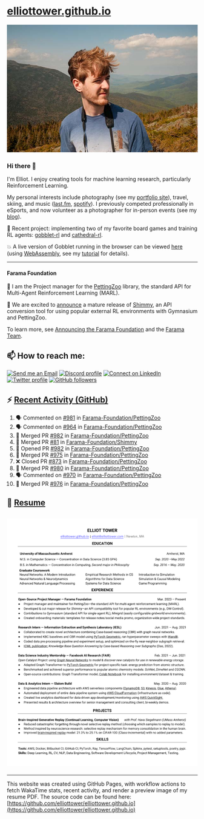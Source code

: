 # [elliottower.github.io](https://github.com/elliottower/elliottower.github.io)

[![A wild Elliot on Mt Washington](https://raw.githubusercontent.com/elliottower/elliottower.github.io/main/src/jpg/DSCF7539-600px.jpg?raw=true)](https://raw.githubusercontent.com/elliottower/elliottower.github.io/main/src/jpg/DSCF7539.jpg?raw=true)

### Hi there 👋

I'm Elliot. I enjoy creating tools for machine learning research, particularly Reinforcement Learning.

My personal interests include photography (see my [portfolio site](https://www.elliottower.com/)), travel, skiing, and music ([last.fm](https://www.last.fm/user/ajsdlfkwer), [spotify](https://open.spotify.com/user/12132818380)). I previously competed professionally in eSports, and now volunteer as a photographer for in-person events (see my [blog](https://www.elliottower.com/stories/?category=events)).

🤖 Recent project: implementing two of my favorite board games and training RL agents: [gobblet-rl](https://github.com/elliottower/gobblet-rl) and [cathedral-rl](https://github.com/elliottower/cathedral-rl). 

💥 A live version of Gobblet running in the browser can be viewed [here](https://elliottower.github.io/gobblet-rl/) (using [WebAssembly](https://webassembly.org/), see my [tutorial](https://github.com/elliottower/gobblet-rl/blob/main/tutorials/WebAssembly/web_assembly.md) for details).

----

#### Farama Foundation

🚀 I am the Project manager for the [PettingZoo](https://github.com/Farama-Foundation/PettingZoo) library, the standard API for Multi-Agent Reinforcement Learning (MARL). 

🎉 We are excited to [announce](https://farama.org/Announcing-Shimmy) a mature release of [Shimmy](https://github.com/Farama-Foundation/Shimmy), an API conversion tool for using popular external RL environments with Gymnasium and PettingZoo. 

To learn more, see [Announcing the Farama Foundation](https://farama.org/Announcing-The-Farama-Foundation) and the [Farama Team](https://farama.org/team).

## 📫 How to reach me:

 [![Send me an Email](https://img.shields.io/badge/email-elliot%40elliottower.com-blue)](mailto:elliot@elliottower.com)
 [![Discord profile](https://img.shields.io/badge/Discord-7289DA?style=flat&logo=discord&logoColor=white)](https://discord.com/users/83091537923145728)
 [![Connect on LinkedIn](https://img.shields.io/badge/--linkedin?label=LinkedIn&logo=LinkedIn&style=social)](https://www.linkedin.com/in/elliot-tower)
 [![Twitter profile](https://img.shields.io/twitter/follow/elliottower?style=social)](https://twitter.com/ElliotTower/)
 [![GitHub followers](https://img.shields.io/github/followers/elliottower?style=social)](https://github.com/elliottower/)

## ⚡ [Recent Activity (GitHub)](https://github.com/elliottower)

<!--START_SECTION:activity-->
1. 🗣 Commented on [#981](https://github.com/Farama-Foundation/PettingZoo/issues/981) in [Farama-Foundation/PettingZoo](https://github.com/Farama-Foundation/PettingZoo)
2. 🗣 Commented on [#964](https://github.com/Farama-Foundation/PettingZoo/issues/964) in [Farama-Foundation/PettingZoo](https://github.com/Farama-Foundation/PettingZoo)
3. 🎉 Merged PR [#982](https://github.com/Farama-Foundation/PettingZoo/pull/982) in [Farama-Foundation/PettingZoo](https://github.com/Farama-Foundation/PettingZoo)
4. 🎉 Merged PR [#81](https://github.com/Farama-Foundation/Shimmy/pull/81) in [Farama-Foundation/Shimmy](https://github.com/Farama-Foundation/Shimmy)
5. 💪 Opened PR [#982](https://github.com/Farama-Foundation/PettingZoo/pull/982) in [Farama-Foundation/PettingZoo](https://github.com/Farama-Foundation/PettingZoo)
6. 🎉 Merged PR [#975](https://github.com/Farama-Foundation/PettingZoo/pull/975) in [Farama-Foundation/PettingZoo](https://github.com/Farama-Foundation/PettingZoo)
7. ❌ Closed PR [#873](https://github.com/Farama-Foundation/PettingZoo/pull/873) in [Farama-Foundation/PettingZoo](https://github.com/Farama-Foundation/PettingZoo)
8. 🎉 Merged PR [#980](https://github.com/Farama-Foundation/PettingZoo/pull/980) in [Farama-Foundation/PettingZoo](https://github.com/Farama-Foundation/PettingZoo)
9. 🗣 Commented on [#970](https://github.com/Farama-Foundation/PettingZoo/issues/970) in [Farama-Foundation/PettingZoo](https://github.com/Farama-Foundation/PettingZoo)
10. 🎉 Merged PR [#976](https://github.com/Farama-Foundation/PettingZoo/pull/976) in [Farama-Foundation/PettingZoo](https://github.com/Farama-Foundation/PettingZoo)
<!--END_SECTION:activity-->

## 📄 [Resume](https://elliottower.github.io/src/pdf/resume.pdf)

<!-- PDF-TO-MARKDOWN:START -->
![Page 1](src/png/page1.png "Page 1")
---
<!-- PDF-TO-MARKDOWN:END -->

----

This website was created using GitHub Pages, with workflow actions to fetch WakaTime stats, recent activity, and render a preview image of my resume PDF. The source code can be found here: [https://github.com/elliottower/elliottower.github.io](https://github.com/elliottower/elliottower.github.io)
